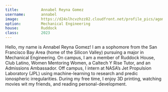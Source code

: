 ```yaml
---
title:          Annabel Reyna Gomez
username:       annabel
image:          https://d24slhcvzhzz82.cloudfront.net/profile_pics/agomez.JPG
option:         Mechanical Engineering
house:          Ruddock
class:          2023
---
```


Hello, my name is Annabel Reyna Gomez! I am a sophomore from the San Francisco Bay Area (home of the Silicon Valley) pursuing a major in Mechanical Engineering. On campus, I am a member of Ruddock House, Club Latino, Women Mentoring Women, a Caltech Y Rise Tutor, and an Admissions Ambassador. Off campus, I intern at NASA’s Jet Propulsion Laboratory (JPL) using machine-learning to research and predic ionospheric irregularities. During my free time, I enjoy 3D printing, watching movies wit my friends, and reading personal-development. 

